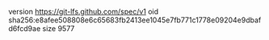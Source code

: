 version https://git-lfs.github.com/spec/v1
oid sha256:e8afee508808e6c65683fb2413ee1045e7fb771c1778e09204e9dbafd6fcd9ae
size 9577
